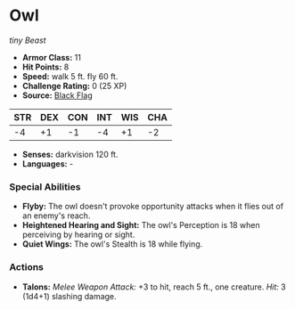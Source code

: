 # Owl

*tiny* *Beast*

- **Armor Class:** 11
- **Hit Points:** 8 
- **Speed:** walk 5 ft. fly 60 ft.
- **Challenge Rating:** 0 (25 XP)
- **Source:** [Black Flag](https://koboldpress.com/kpstore/product/tovrpg-pg-mv/)

| STR | DEX | CON | INT | WIS | CHA |
| --- | --- | --- | --- | --- | --- |
| -4 | +1 | -1 | -4 | +1 | -2 |

- **Senses:** darkvision 120 ft.
- **Languages:** -

### Special Abilities

- **Flyby:** The owl doesn't provoke opportunity attacks when it flies out of an enemy's reach.
- **Heightened Hearing and Sight:** The owl's Perception is 18 when perceiving by hearing or sight.
- **Quiet Wings:** The owl's Stealth is 18 while flying.

### Actions

- **Talons:** _Melee Weapon Attack:_ +3 to hit, reach 5 ft., one creature. _Hit:_ 3 (1d4+1) slashing damage.
